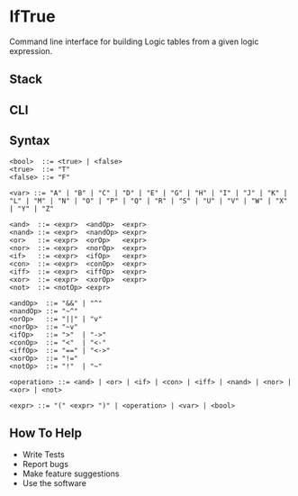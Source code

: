 # IfTrue
Command line interface for building Logic tables from a given logic expression.

## Stack

## CLI

## Syntax
```bnf
<bool>  ::= <true> | <false>
<true>  ::= "T"
<false> ::= "F"

<var> ::= "A" | "B" | "C" | "D" | "E" | "G" | "H" | "I" | "J" | "K" | "L" | "M" | "N" | "O" | "P" | "Q" | "R" | "S" | "U" | "V" | "W" | "X" | "Y" | "Z"

<and>  ::= <expr>  <andOp>  <expr>
<nand> ::= <expr>  <nandOp> <expr> 
<or>   ::= <expr>  <orOp>   <expr>
<nor>  ::= <expr>  <norOp>  <expr>
<if>   ::= <expr>  <ifOp>   <expr>
<con>  ::= <expr>  <conOp>  <expr>
<iff>  ::= <expr>  <iffOp>  <expr>
<xor>  ::= <expr>  <xorOp>  <expr> 
<not>  ::= <notOp> <expr>

<andOp>  ::= "&&" | "^" 
<nandOp> ::= "~^"
<orOp>   ::= "||" | "v"
<norOp>  ::= "~v"
<ifOp>   ::= ">"  | "->" 
<conOp>  ::= "<"  | "<-" 
<iffOp>  ::= "==" | "<->"
<xorOp>  ::= "!=" 
<notOp>  ::= "!"  | "~"

<operation> ::= <and> | <or> | <if> | <con> | <iff> | <nand> | <nor> | <xor> | <not>

<expr> ::= "(" <expr> ")" | <operation> | <var> | <bool>
```

## How To Help
* Write Tests
* Report bugs
* Make feature suggestions
* Use the software